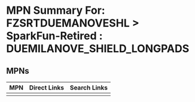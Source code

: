 



# MPN Summary For: FZSRTDUEMANOVESHL > SparkFun-Retired : DUEMILANOVE_SHIELD_LONGPADS

## MPNs
  

|MPN|Direct Links|Search Links|
| :--- | :--- | :--- |
||||
